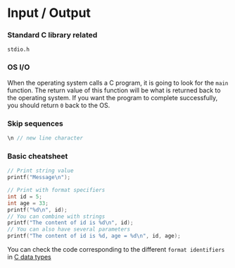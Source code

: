 # Input / Output

### Standard C library related
`stdio.h`

### OS I/O
When the operating system calls a C program, it is going to look for the `main` function. The return value of this function will be what is returned back to the operating system. If you want the program to complete successfully, you should return `0` back to the OS.

### Skip sequences
```c
\n // new line character
```

### Basic cheatsheet
```c
// Print string value
printf("Message\n");

// Print with format specifiers
int id = 5;
int age = 33;
printf("%d\n", id);
// You can combine with strings
printf("The content of id is %d\n", id);
// You can also have several parameters
printf("The content of id is %d, age = %d\n", id, age);
```
You can check the code corresponding to the different `format identifiers` in [C data types](https://en.wikipedia.org/wiki/C_data_types)